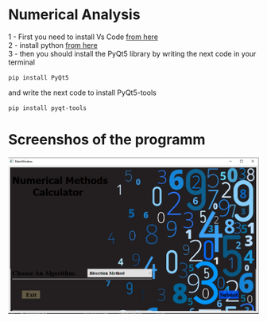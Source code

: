 # Numerical Analysis

1 - First you need to install Vs Code [from here](https://code.visualstudio.com/download)<br />
2 - install python [from here](https://www.python.org/ftp/python/3.9.13/python-3.9.13-amd64.exe)<br />
3 - then you should install the PyQt5 library by writing the next code in your terminal <br />
```
pip install PyQt5
```
and write the next code to install PyQt5-tools
```
pip install pyqt-tools
```
# Screenshos of the programm
![alt text](https://github.com/Keysoz/Numerical_Analysis/blob/main/ScreenShots/Screenshot1.png)

